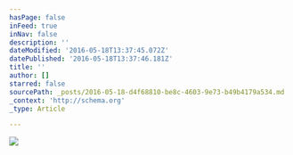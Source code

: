 ```yaml
---
hasPage: false
inFeed: true
inNav: false
description: ''
dateModified: '2016-05-18T13:37:45.072Z'
datePublished: '2016-05-18T13:37:46.181Z'
title: ''
author: []
starred: false
sourcePath: _posts/2016-05-18-d4f68810-be8c-4603-9e73-b49b4179a534.md
_context: 'http://schema.org'
_type: Article

---
```

![](https://the-grid-user-content.s3-us-west-2.amazonaws.com/782c387f-28c9-4e12-89a7-ea3000561b13.jpg)